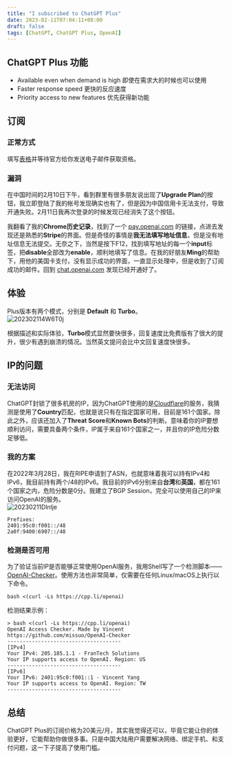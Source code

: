 ```yaml
---
title: "I subscribed to ChatGPT Plus"
date: 2023-02-11T07:04:11+08:00
draft: false
tags: [ChatGPT, ChatGPT Plus, OpenAI]
---
```


## ChatGPT Plus 功能
- Available even when demand is high 即使在需求大的时候也可以使用
- Faster response speed 更快的反应速度
- Priority access to new features 优先获得新功能

## 订阅
### 正常方式
填写[表格](https://docs.google.com/forms/d/e/1FAIpQLScee6ST3o-kZDjlw1ROfUNyjuRBwGdcoewxjCULNejbP5hdzQ/viewform)并等待官方给你发送电子邮件获取资格。

### 漏洞
在中国时间的2月10日下午，看到群里有很多朋友说出现了**Upgrade Plan**的按钮，我立即登陆了我的帐号发现确实也有了，但是因为中国信用卡无法支付，导致开通失败。2月11日我再次登录的时候发现已经消失了这个按钮。  

我翻看了我的**Chrome历史记录**，找到了一个 [pay.openai.com](https://pay.openai.com) 的链接，点进去发现还是熟悉的**Stripe**的界面。但是奇怪的事情是**我无法填写地址信息**，但是没有地址信息无法提交。无奈之下，当然是按下F12，找到填写地址的每一个**input**标签，把**disable**全部改为**enable**，顺利地填写了信息。在我的好朋友**Ming**的帮助下，用他的美国卡支付，没有显示成功的界面，一直显示处理中，但是收到了订阅成功的邮件。回到 [chat.openai.com](https://chat.openai.com) 发现已经开通好了。

## 体验
Plus版本有两个模式，分别是 **Default** 和 **Turbo**。  
![202302114W6T0j](https://static.nisekoo.com/blog/202302114W6T0j.png)

根据描述和实际体验，**Turbo**模式显然要快很多，回复速度比免费版有了很大的提升，很少有遇到崩溃的情况。当然英文提问会比中文回复速度快很多。  

## IP的问题
### 无法访问
ChatGPT封锁了很多机房的IP，因为ChatGPT使用的是[Cloudflare](https://cloudflare.com)的服务，我猜测是使用了**Country**匹配，也就是说只有在指定国家可用，目前是161个国家。除此之外，应该还加入了**Threat Score**和**Known Bots**的判断。意味着你的IP要想顺利访问，需要具备两个条件，IP属于来自161个国家之一，并且你的IP危险分数足够低。  

### 我的方案
在2022年3月28日，我在RIPE申请到了ASN，也就意味着我可以持有IPv4和IPv6，我目前持有两个/48的IPv6。我目前的IPv6分别来自**台湾**和**英国**，都在161个国家之内，危险分数是0分。我建立了BGP Session，完全可以使用自己的IP来访问OpenAI的服务。  
![20230211Dlnlje](https://static.nisekoo.com/blog/20230211Dlnlje.png)
```
Prefixes:
2401:95c0:f001::/48
2a0f:9400:6907::/48
```

### 检测是否可用
为了验证当前IP是否能够正常使用OpenAI服务，我用Shell写了一个检测脚本——[OpenAI-Checker](https://github.com/missuo/OpenAI-Checker)。使用方法也非常简单，仅需要在任何Linux/macOS上执行以下命令。
```shell
bash <(curl -Ls https://cpp.li/openai)
```
检测结果示例：
```
> bash <(curl -Ls https://cpp.li/openai)
OpenAI Access Checker. Made by Vincent
https://github.com/missuo/OpenAI-Checker
-------------------------------------
[IPv4]
Your IPv4: 205.185.1.1 - FranTech Solutions
Your IP supports access to OpenAI. Region: US
-------------------------------------
[IPv6]
Your IPv6: 2401:95c0:f001::1 - Vincent Yang
Your IP supports access to OpenAI. Region: TW
-------------------------------------
```
## 总结
ChatGPT Plus的订阅价格为20美元/月，其实我觉得还可以，毕竟它能让你的体验更好，它能帮助你做很多事。只是中国大陆用户需要解决网络、绑定手机、和支付问题，这一下子提高了使用门槛。
